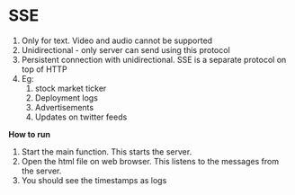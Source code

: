 # SSE
1. Only for text. Video and audio cannot be supported
2. Unidirectional - only server can send using this protocol
3. Persistent connection with unidirectional. SSE is a separate protocol on top of HTTP
4. Eg: 
    1. stock market ticker
    2. Deployment logs
    3. Advertisements
    4. Updates on twitter feeds

**How to run**
1. Start the main function. This starts the server.
2. Open the html file on web browser. This listens to the messages from the server.
3. You should see the timestamps as logs
